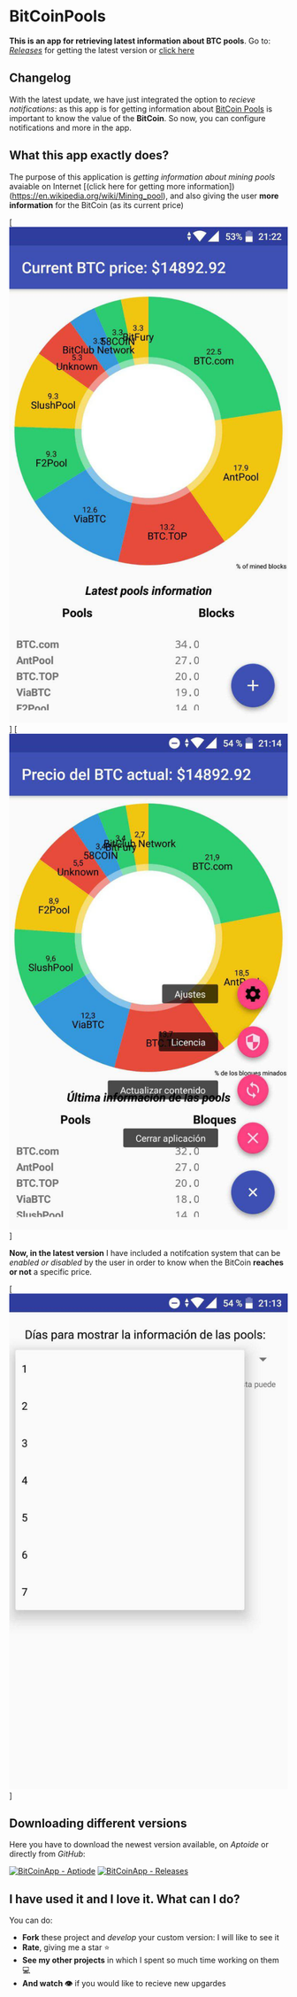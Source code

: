 # BitCoinPools

**This is an app for retrieving latest information about BTC pools**. Go to: [*Releases*](https://github.com/Javinator9889/BitCoinPools/releases) for getting the latest version or [click here](https://goo.gl/5sqsNP)

## Changelog 

With the latest update, we have just integrated the option to *recieve notifications*: as this app is for getting information about [BitCoin Pools](https://en.wikipedia.org/wiki/Mining_pool) is important to know the value of the **BitCoin**. So now, you can configure notifications and more in the app.

## What this app exactly does?

The purpose of this application is *getting information about mining pools* avaiable on Internet [(click here for getting more information])(https://en.wikipedia.org/wiki/Mining_pool), and also giving the user **more information** for the BitCoin (as its current price)

[![Interface](https://github.com/Javinator9889/BitCoinPools/blob/master/screenshots/englishinterface.jpg)]
[![Buttons](https://github.com/Javinator9889/BitCoinPools/blob/master/screenshots/buttons.jpg)]

**Now, in the latest version** I have included a notifcation system that can be *enabled or disabled* by the user in order to know when the BitCoin **reaches or not** a specific price.

[![Settings](https://github.com/Javinator9889/BitCoinPools/blob/master/screenshots/choosingdays.jpg)]

## Downloading different versions

Here you have to download the newest version available, on *Aptoide* or directly from *GitHub*:

[![BitCoinApp - Aptiode](https://img.shields.io/badge/Download%20-Aptoide-green.svg)](https://goo.gl/5sqsNP)
[![BitCoinApp - Releases](https://img.shields.io/badge/Download%20-GitHub%20APK-green.svg)](https://goo.gl/qeaU85)

## I have used it and I love it. What can I do?

You can do:
+ **Fork** these project and *develop* your custom version: I will like to see it
+ **Rate**, giving me a star ⭐️
+ **See my other projects** in which I spent so much time working on them 💻
+ **And watch 👁** if you would like to recieve new upgardes
